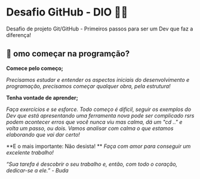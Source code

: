 # Desafio GitHub - DIO 👩‍💻
Desafio de projeto Git/GitHub - Primeiros passos para ser um Dev que faz a diferença!

## 🤔 omo começar na programção? ## 



**Comece pelo começo;** 

*Precisamos estudar e entender os aspectos iniciais do desenvolvimento e programação, precisamos começar qualquer obra, pela estrutura!*


**Tenha vontade de aprender;**

*Faça exercícios e se esforce. Todo começo é díficil, seguir os exemplos do Dev que está apresentando uma ferramenta nova pode ser complicado rsrs podem acontecer erros que você nunca viu mas calma, dá um "cd .." e volta um passo, ou dois. Vamos analisar com calma o que estamos elaborando que vai dar certo!*


**E o mais importante: Não desista! **
*Faça com amor para conseguir um excelente trabalho!*

*“Sua tarefa é descobrir o seu trabalho e, então, com todo o coração, dedicar-se a ele.” - Buda*

